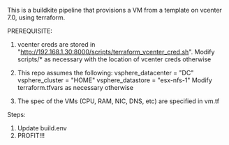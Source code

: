 This is a buildkite pipeline that provisions a VM from a template on vcenter 7.0, using terraform.


PREREQUISITE:
1. vcenter creds are stored in "http://192.168.1.30:8000/scripts/terraform_vcenter_cred.sh". Modify scripts/* as necessary with the location of vcenter creds otherwise

2. This repo assumes the following:
vsphere_datacenter = "DC"
vsphere_cluster = "HOME"
vsphere_datastore = "esx-nfs-1"
Modify terraform.tfvars as necessary otherwise

3. The spec of the VMs (CPU, RAM, NIC, DNS, etc) are specified in vm.tf



Steps:
1. Update build.env
2. PROFIT!!!

